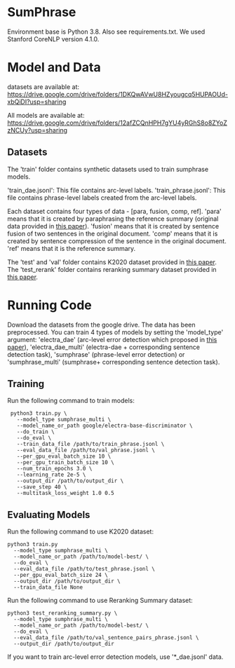 # SumPhrase
Environment base is Python 3.8. Also see requirements.txt. We used Stanford CoreNLP version 4.1.0.
# Model and Data
datasets are available at:
https://drive.google.com/drive/folders/1DKQwAVwU8HZyougcq5HUPAOUd-xbQiDI?usp=sharing

All models are available at:
https://drive.google.com/drive/folders/12afZCQnHPH7gYU4yRGhS8o8ZYoZzNCUy?usp=sharing

## Datasets
The 'train' folder contains synthetic datasets used to train sumphrase models.

'train_dae.jsonl': This file contains arc-level labels.
'train_phrase.jsonl': This file contains phrase-level labels created from the arc-level labels.

Each dataset contains four types of data - [para, fusion, comp, ref]. 
'para' means that it is created by paraphrasing the reference summary (original data provided in [this paper](https://github.com/tagoyal/factuality-datasets#factuality-models-and-data)). 'fusion' means that it is created by sentence fusion of two sentences in the original document. 'comp' means that it is created by sentence compression of the sentence in the original document. 'ref' means that it is the reference summary.

The 'test' and 'val' folder contains K2020 dataset provided in [this paper](https://github.com/salesforce/factCC).
The 'test_rerank' folder contains reranking summary dataset provided in [this paper](https://aclanthology.org/P19-1213.pdf).


# Running Code
Download the datasets from the google drive. The data has been preprocessed. 
You can train 4 types of models by setting the 'model_type' argument: 'electra_dae' (arc-level error detection which proposed in [this paper](https://github.com/tagoyal/factuality-datasets#factuality-models-and-data)), 'electra_dae_multi' (electra-dae + corresponding sentence detection task), 'sumphrase' (phrase-level error detection) or 'sumphrase_multi' (sumphrase+ corresponding sentence detection task).

## Training
Run the following command to train models:
```
 python3 train.py \
   --model_type sumphrase_multi \
   --model_name_or_path google/electra-base-discriminator \
   --do_train \
   --do_eval \
   --train_data_file /path/to/train_phrase.jsonl \
   --eval_data_file /path/to/val_phrase.jsonl \
   --per_gpu_eval_batch_size 10 \
   --per_gpu_train_batch_size 10 \
   --num_train_epochs 3.0 \
   --learning_rate 2e-5 \
   --output_dir /path/to/output_dir \
   --save_step 40 \
   --multitask_loss_weight 1.0 0.5
```

## Evaluating Models
Run the following command to use K2020 dataset:

```
python3 train.py 
  --model_type sumphrase_multi \
  --model_name_or_path /path/to/model-best/ \ 
  --do_eval \
  --eval_data_file /path/to/test_phrase.jsonl \
  --per_gpu_eval_batch_size 24 \
  --output_dir /path/to/output_dir \
  --train_data_file None
```

Run the following command to use Reranking Summary dataset:
```
python3 test_reranking_summary.py \ 
  --model_type sumphrase_multi \
  --model_name_or_path /path/to/model-best/ \
  --do_eval \
  --eval_data_file /path/to/val_sentence_pairs_phrase.jsonl \ 
  --output_dir /path/to/output_dir
```
If you want to train arc-level error detection models, use '*_dae.jsonl' data.
